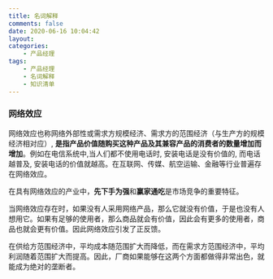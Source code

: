 ```yaml
---
title: 名词解释
comments: false
date: 2020-06-16 10:04:42
layout:
categories:
	- 产品经理
tags:
	- 产品经理
	- 名词解释
	- 知识清单
---
```






<!-- more -->

### 网络效应

网络效应也称网络外部性或需求方规模经济、需求方的范围经济（与生产方的规模经济相对应）, **是指产品价值随购买这种产品及其兼容产品的消费者的数量增加而增加**。例如在电信系统中,当人们都不使用电话时, 安装电话是没有价值的, 而电话越普及, 安装电话的价值就越高。在互联网、传媒、航空运输、金融等行业普遍存在网络效应。

在具有网络效应的产业中，**先下手为强**和**赢家通吃**是市场竞争的重要特征。

当网络效应存在时，如果没有人采用网络产品，那么它就没有价值，于是也没有人想用它。如果有足够的使用者，那么商品就会有价值，因此会有更多的使用者，商品也就会更有价值。因此网络效应引发了正反馈。

在供给方范围经济中，平均成本随范围扩大而降低，而在需求方范围经济中，平均利润随着范围扩大而提高。因此，厂商如果能够在这两个方面都做得非常出色，就能成为绝对的垄断者。

